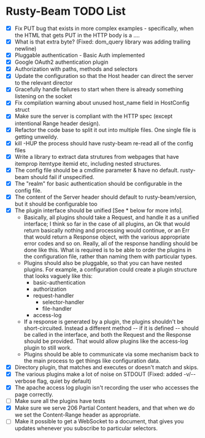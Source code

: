 # Rusty-Beam TODO List

- [x] Fix PUT bug that exists in more complex examples - specifically, when the HTML that gets PUT in the HTTP body is a <td>...</td>.
- [x] What is that extra byte? (Fixed: dom_query library was adding trailing newline)
- [x] Pluggable authentication - Basic Auth implemented
- [x] Google OAuth2 authentication plugin
- [x] Authorization with paths, methods and selectors
- [x] Update the configuration so that the Host header can direct the server to the relevant director
- [x] Gracefully handle failures to start when there is already something listening on the socket
- [x] Fix compilation warning about unused host_name field in HostConfig struct
- [x] Make sure the server is compliant with the HTTP spec (except intentional Range header design).
- [x] Refactor the code base to split it out into multiple files. One single file is getting unweildy.
- [x] kill -HUP the process should have rusty-beam re-read all of the config files
- [x] Write a library to extract data strutures from webpages that have itemprop itemtype itemid etc, including nested structures.
- [x] The config file should be a cmdline parameter & have no default. rusty-beam should fail if unspecified.
- [x] The "realm" for basic authentication should be configurable in the config file.
- [x] The content of the Server header should default to rusty-beam/version, but it should be configurable too
- [x] The plugin interface should be unified [See * below for more info].
    - Basically, all plugins should take a Request, and handle it as a unified interface; I think so far in the case of all plugins, an Ok that would return basically nothing and processing would continue, or an Err that would return a Response object, with the various appropriate error codes and so on. Really, all of the response handling should be done like this. What is required is to be able to order the plugins in the configuration file, rather than naming them with particular types.
    - Plugins should also be pluggable, so that you can have nested plugins. For example, a configuration could create a plugin structure that looks vaguely like this:
        - basic-authentication
        - authorization
        - request-handler
            - selector-handler
            - file-handler
        - access-log
    - If a response is generated by a plugin, the plugins shouldn't be short-circuited. Instead a different method -- if it is defined -- should be called in the interface, and both the Request and the Response should be provided. That would allow plugins like the access-log plugin to still work.
    - Plugins should be able to communicate via some mechanism back to the main process to get things like configuration data.
- [x] Directory plugin, that matches and executes or doesn't match and skips.
- [x] The various plugins make a lot of noise on STDOUT (Fixed: added -v/--verbose flag, quiet by default)
- [x] The apache access log plugin isn't recording the user who accesses the page correctly.
- [ ] Make sure all the plugins have tests
- [x] Make sure we serve 206 Partial Content headers, and that when we do we set the Content-Range header as appropriate.
- [ ] Make it possible to get a WebSocket to a document, that gives you updates whenever you subscribe to particular selectors.

